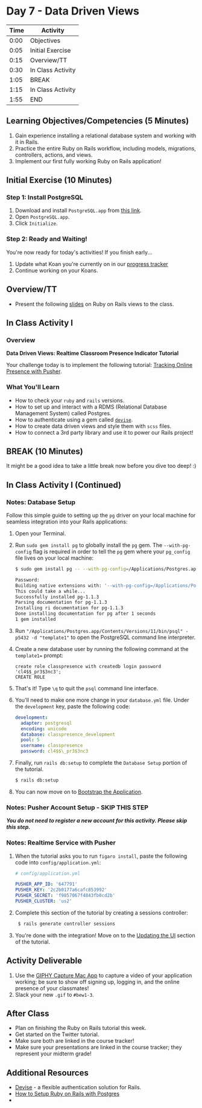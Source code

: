 # Day 7 - Data Driven Views

| Time | Activity             |
| ---- | -------------------- |
| 0:00 | Objectives           |
| 0:05 | Initial Exercise     |
| 0:15 | Overview/TT          |
| 0:30 | In Class Activity    |
| 1:05 | BREAK                |
| 1:15 | In Class Activity    |
| 1:55 | END                  |

## Learning Objectives/Competencies (5 Minutes)

1. Gain experience installing a relational database system and working with it in Rails.
1. Practice the entire Ruby on Rails workflow, including models, migrations, controllers, actions, and views.
1. Implement our first fully working Ruby on Rails application!

## Initial Exercise (10 Minutes)

### Step 1: Install PostgreSQL

1. Download and install  `PostgreSQL.app` from [this link](https://postgresapp.com/downloads.html).
1. Open `PostgreSQL.app`.
1. Click `Initialize`.

### Step 2: Ready and Waiting!

You're now ready for today's activities! If you finish early...

  1. Update what Koan you're currently on in our [progress tracker](https://make.sc/trackbew1.3)
  1. Continue working on your Koans.

## Overview/TT

- Present the following [slides](https://rubygarage.github.io/slides/views#/) on Ruby on Rails views to the class.

## In Class Activity I

### Overview

**Data Driven Views: Realtime Classroom Presence Indicator Tutorial**

Your challenge today is to implement the following tutorial: [Tracking Online Presence with Pusher](https://pusher.com/tutorials/online-presence-ruby-rails).

### What You'll Learn

- How to check your `ruby` and `rails` versions.
- How to set up and interact with a RDMS (Relational Database Management System) called Postgres.
- How to authenticate using a gem called [`devise`](https://github.com/plataformatec/devise).
- How to create data driven views and style them with `scss` files.
- How to connect a 3rd party library and use it to power our Rails project!

## BREAK (10 Minutes)

It might be a good idea to take a little break now before you dive too deep! :)

## In Class Activity I (Continued)

### Notes: Database Setup

Follow this simple guide to setting up the `pg` driver on your local machine for seamless integration into your Rails applications:

1. Open your Terminal.
1. Run `sudo gem install pg` to globally install the `pg` gem. The `--with-pg-config` flag is required in order to tell the `pg` gem where your `pg_config` file lives on your local machine:

    ```bash
    $ sudo gem install pg -- --with-pg-config=/Applications/Postgres.app/Contents/Versions/11/bin/pg_config

    Password:
    Building native extensions with: '--with-pg-config=/Applications/Postgres.app/Contents/Versions/11/bin/pg_config'
    This could take a while...
    Successfully installed pg-1.1.3
    Parsing documentation for pg-1.1.3
    Installing ri documentation for pg-1.1.3
    Done installing documentation for pg after 1 seconds
    1 gem installed
    ```

1. Run `"/Applications/Postgres.app/Contents/Versions/11/bin/psql" -p5432 -d "template1"` to open the PostgreSQL command line interpreter.
1. Create a new database user by running the following command at the `template1=` prompt:
    ```psql
    create role classpresence with createdb login password 'cl4$$_pr3$3nc3';
    CREATE ROLE
    ```
1. That's it! Type `\q` to quit the `psql` command line interface.
1. You'll need to make one more change in your `database.yml` file. Under the `development` key, paste the following code:

    ```yaml
    development:
      adapter: postgresql
      encoding: unicode
      database: classpresence_development
      pool: 5
      username: classpresence
      password: cl4$$\_pr3$3nc3
    ```

1. Finally, run `rails db:setup` to complete the `Database Setup` portion of the tutorial.

    ```bash
    $ rails db:setup
    ```

1. You can now move on to [Bootstrap the Application](https://pusher.com/tutorials/online-presence-ruby-rails#bootstrap-the-application).

### Notes: Pusher Account Setup - SKIP THIS STEP

**_You do not need to register a new account for this activity. Please skip this step._**

### Notes: Realtime Service with Pusher

1. When the tutorial asks you to run `figaro install`, paste the following code into `config/application.yml`:

    ```yaml
    # config/application.yml

    PUSHER_APP_ID: '647791'
    PUSHER_KEY: '2c2b0177a6cafc853992'
    PUSHER_SECRET: 'f9857067f4843fb0cd2b'
    PUSHER_CLUSTER: 'us2'
    ```

1. Complete this section of the tutorial by creating a sessions controller:

    ```bash
     $ rails generate controller sessions
    ```

1. You're done with the integration! Move on to the [Updating the UI](https://pusher.com/tutorials/online-presence-ruby-rails#updating-the-ui) section of the tutorial.

## Activity Deliverable

 1. Use the [GIPHY Capture Mac App](https://itunes.apple.com/us/app/giphy-capture-the-gif-maker/id668208984?mt=12) to capture a video of your application working; be sure to show off signing up, logging in, and the online presence of your classmates!
 1. Slack your new `.gif` to `#bew1-3`.

## After Class

- Plan on finishing the Ruby on Rails tutorial this week.
- Get started on the Twitter tutorial.
- Make sure both are linked in the course tracker!
- Make sure your presentations are linked in the course tracker; they represent your midterm grade!

## Additional Resources

* [Devise](https://github.com/plataformatec/devise) - a flexible authentication solution for Rails.
* [How to Setup Ruby on Rails with Postgres](https://www.digitalocean.com/community/tutorials/how-to-setup-ruby-on-rails-with-postgres#setting-up-postgres)
*

